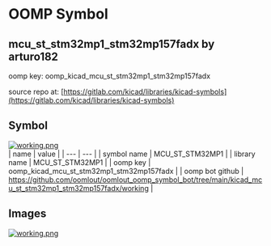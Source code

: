 # OOMP Symbol  
## mcu_st_stm32mp1_stm32mp157fadx  by arturo182  
  
oomp key: oomp_kicad_mcu_st_stm32mp1_stm32mp157fadx  
  
source repo at: [https://gitlab.com/kicad/libraries/kicad-symbols](https://gitlab.com/kicad/libraries/kicad-symbols)  
## Symbol  
  
[![working.png](working_600.png)](working.png)  
| name | value | 
| --- | --- | 
| symbol name | MCU_ST_STM32MP1 | 
| library name | MCU_ST_STM32MP1 | 
| oomp key | oomp_kicad_mcu_st_stm32mp1_stm32mp157fadx | 
| oomp bot github | https://github.com/oomlout/oomlout_oomp_symbol_bot/tree/main/kicad_mcu_st_stm32mp1_stm32mp157fadx/working | 
## Images  
  
[![working.png](working_140.png)](working.png)  
